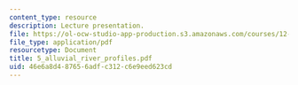 ```yaml
---
content_type: resource
description: Lecture presentation.
file: https://ol-ocw-studio-app-production.s3.amazonaws.com/courses/12-163-surface-processes-and-landscape-evolution-fall-2004/46e6a8d487656adfc312c6e9eed623cd_5_alluvial_river_profiles.pdf
file_type: application/pdf
resourcetype: Document
title: 5_alluvial_river_profiles.pdf
uid: 46e6a8d4-8765-6adf-c312-c6e9eed623cd
---
```

